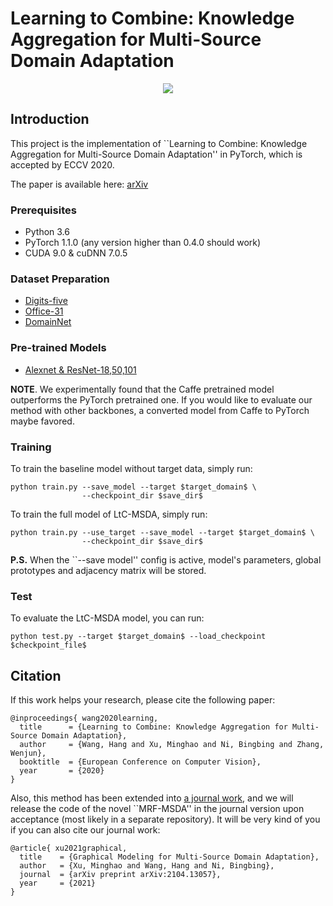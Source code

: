 # Learning to Combine: Knowledge Aggregation for Multi-Source Domain Adaptation

<p align="center">
  <img src="docs/model.png" /> 
</p>

## Introduction
This project is the implementation of ``Learning to Combine: Knowledge Aggregation for Multi-Source Domain Adaptation'' in PyTorch, which is accepted by ECCV 2020.

The paper is available here: [arXiv](https://arxiv.org/pdf/2007.08801.pdf)

### Prerequisites

* Python 3.6
* PyTorch 1.1.0 (any version higher than 0.4.0 should work) 
* CUDA 9.0 & cuDNN 7.0.5

### Dataset Preparation

* [Digits-five](https://drive.google.com/open?id=1A4RJOFj4BJkmliiEL7g9WzNIDUHLxfmm)
* [Office-31](http://people.eecs.berkeley.edu/~jhoffman/domainadapt/)
* [DomainNet](http://ai.bu.edu/M3SDA/)

### Pre-trained Models

* [Alexnet & ResNet-18,50,101](https://jbox.sjtu.edu.cn/l/dn1iAJ)

**NOTE**. We experimentally found that the Caffe pretrained model outperforms the PyTorch pretrained one. 
If you would like to evaluate our method with other backbones, a converted model from Caffe to PyTorch maybe favored.

### Training

To train the baseline model without target data, simply run:
```
python train.py --save_model --target $target_domain$ \
                --checkpoint_dir $save_dir$
```

To train the full model of LtC-MSDA, simply run:
```
python train.py --use_target --save_model --target $target_domain$ \
                --checkpoint_dir $save_dir$
```

**P.S.** When the ``--save model'' config is active, model's parameters, global prototypes and adjacency matrix will be stored.

### Test

To evaluate the LtC-MSDA model, you can run:
```
python test.py --target $target_domain$ --load_checkpoint $checkpoint_file$
```

## Citation

If this work helps your research, please cite the following paper:
```
@inproceedings{ wang2020learning,
  title      = {Learning to Combine: Knowledge Aggregation for Multi-Source Domain Adaptation},
  author     = {Wang, Hang and Xu, Minghao and Ni, Bingbing and Zhang, Wenjun},
  booktitle  = {European Conference on Computer Vision},
  year       = {2020}
}
```

Also, this method has been extended into [a journal work](https://arxiv.org/pdf/2104.13057.pdf), and we will release the code of the novel ``MRF-MSDA'' in the journal version upon acceptance (most likely in a separate repository). It will be very kind of you if you can also cite our journal work:
```
@article{ xu2021graphical,
  title    = {Graphical Modeling for Multi-Source Domain Adaptation},
  author   = {Xu, Minghao and Wang, Hang and Ni, Bingbing},
  journal  = {arXiv preprint arXiv:2104.13057},
  year     = {2021}
}
```
